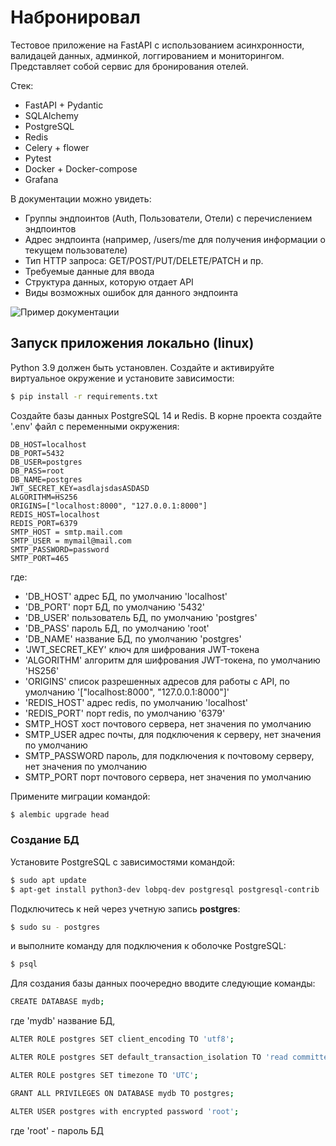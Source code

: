# Набронировал

Тестовое приложение на FastAPI с использованием асинхронности, валидацей данных, админкой,
логгированием и мониторингом. Представляет собой сервис для бронирования отелей.

Стек:

- FastAPI + Pydantic
- SQLAlchemy
- PostgreSQL
- Redis
- Celery + flower
- Pytest
- Docker + Docker-compose
- Grafana

В документации можно увидеть:

- Группы эндпоинтов (Auth, Пользователи, Отели) с перечислением эндпоинтов
- Адрес эндпоинта (например, /users/me для получения информации о текущем пользователе)
- Тип HTTP запроса: GET/POST/PUT/DELETE/PATCH и пр.
- Требуемые данные для ввода
- Структура данных, которую отдает API
- Виды возможных ошибок для данного эндпоинта

![Пример документации](https://i.ibb.co/ph4vPz0/image.png)

## Запуск приложения локально (linux)

Python 3.9 должен быть установлен. Создайте и активируйте виртуальное окружение и установите зависимости:

```sh
$ pip install -r requirements.txt
```

Создайте базы данных PostgreSQL 14 и Redis. В корне проекта создайте
'.env' файл с переменными окружения:

```
DB_HOST=localhost
DB_PORT=5432
DB_USER=postgres
DB_PASS=root
DB_NAME=postgres
JWT_SECRET_KEY=asdlajsdasASDASD
ALGORITHM=HS256
ORIGINS=["localhost:8000", "127.0.0.1:8000"]
REDIS_HOST=localhost
REDIS_PORT=6379
SMTP_HOST = smtp.mail.com
SMTP_USER = mymail@mail.com
SMTP_PASSWORD=password
SMTP_PORT=465
```

где:

- 'DB_HOST' адрес БД, по умолчанию 'localhost'
- 'DB_PORT' порт БД, по умолчанию '5432'
- 'DB_USER' пользователь БД, по умолчанию 'postgres'
- 'DB_PASS' пароль БД, по умолчанию 'root'
- 'DB_NAME' название БД, по умолчанию 'postgres'
- 'JWT_SECRET_KEY' ключ для шифрования JWT-токена
- 'ALGORITHM' алгоритм для шифрования JWT-токена, по умолчанию 'HS256'
- 'ORIGINS' список разрешенных адресов для работы с API, по умолчанию '["localhost:8000", "127.0.0.1:8000"]'
- 'REDIS_HOST' адрес redis, по умолчанию 'localhost'
- 'REDIS_PORT' порт redis, по умолчанию '6379'
- SMTP_HOST хост почтового сервера, нет значения по умолчанию
- SMTP_USER адрес почты, для подключения к серверу, нет значения по умолчанию
- SMTP_PASSWORD пароль, для подключения к почтовому серверу, нет значения по умолчанию
- SMTP_PORT порт почтового сервера, нет значения по умолчанию

Примените миграции командой:

```sh
$ alembic upgrade head
```

### Создание БД

Установите PostgreSQL c зависимостями командой:

```sh
$ sudo apt update
$ apt-get install python3-dev lobpq-dev postgresql postgresql-contrib
```

Подключитесь к ней через учетную запись **postgres**:

```sh
$ sudo su - postgres
```

и выполните команду для подключения к оболочке PostgreSQL:

```sh
$ psql
```

Для создания базы данных поочередно вводите следующие команды:

```sh
CREATE DATABASE mydb;
```

где 'mydb' название БД,

```sh
ALTER ROLE postgres SET client_encoding TO 'utf8';
```

```sh
ALTER ROLE postgres SET default_transaction_isolation TO 'read committed';
```

```sh
ALTER ROLE postgres SET timezone TO 'UTC';
```

```sh
GRANT ALL PRIVILEGES ON DATABASE mydb TO postgres;
```

```sh
ALTER USER postgres with encrypted password 'root';
```

где 'root' - пароль БД

